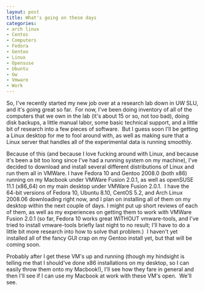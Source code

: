 ```yaml
--- 
layout: post
title: What's going on these days
categories:
- arch linux
- Centos
- Computers
- Fedora
- Gentoo
- Linux
- Opensuse
- Ubuntu
- Uw
- Vmware
- Work
---
```

So, I've recently started my new job over at a research lab down in UW SLU, and it's going great so far.  For now, I've been doing inventory of all of the computers that we own in the lab (it's about 15 or so, not too bad), doing disk backups, a little manual labor, some basic technical support, and a little bit of research into a few pieces of software.  But I guess soon I'll be getting a Linux desktop for me to fool around with, as well as making sure that a Linux server that handles all of the experimental data is running smoothly.

Because of this (and because I love fucking around with Linux, and because it's been a bit too long since I've had a running system on my machine), I've decided to download and install several different distributions of Linux and run them all in VMWare. I have Fedora 10 and Gentoo 2008.0 (both x86) running on my Macbook under VMWare Fusion 2.0.1, as well as openSUSE 11.1 (x86_64) on my main desktop under VMWare Fusion 2.0.1.  I have the 64-bit versions of Fedora 10, Ubuntu 8.10, CentOS 5.2, and Arch Linux 2008.06 downloading right now, and I plan on installing all of them on my desktop within the next couple of days. I might put up short reviews of each of them, as well as my experiences on getting them to work with VMWare Fusion 2.0.1 (so far, Fedora 10 works great WITHOUT vmware-tools, and I've tried to install vmware-tools briefly last night to no result; I'll have to do a little bit more research into how to solve that problem.)  I haven't yet installed all of the fancy GUI crap on my Gentoo install yet, but that will be coming soon.

Probably after I get these VM's up and running (though my hindsight is telling me that I should've done x86 installations on my desktop, so I can easily throw them onto my Macbook!), I'll see how they fare in general and then I'll see if I can use my Macbook at work with these VM's open.  We'll see.
